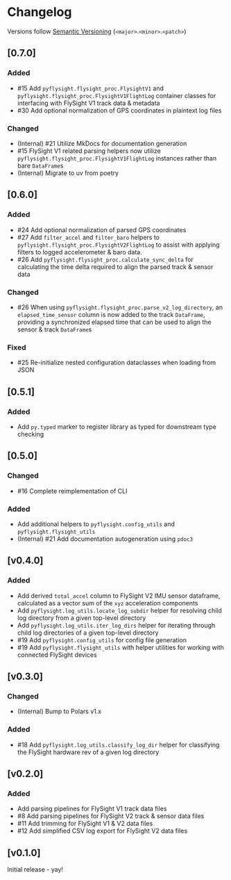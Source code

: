 # Changelog
Versions follow [Semantic Versioning](https://semver.org/spec/v2.0.0.html) (`<major>`.`<minor>`.`<patch>`)

## [0.7.0]
### Added
* #15 Add `pyflysight.flysight_proc.FlysightV1` and `pyflysight.flysight_proc.FlysightV1FlightLog` container classes for interfacing with FlySight V1 track data & metadata
* #30 Add optional normalization of GPS coordinates in plaintext log files

### Changed
* (Internal) #21 Utilize MkDocs for documentation generation
* #15 FlySight V1 related parsing helpers now utilize `pyflysight.flysight_proc.FlysightV1FlightLog` instances rather than bare `DataFrame`s
* (Internal) Migrate to uv from poetry

## [0.6.0]
### Added
* #24 Add optional normalization of parsed GPS coordinates
* #27 Add `filter_accel` and `filter_baro` helpers to `pyflysight.flysight_proc.FlysightV2FlightLog` to assist with applying filters to logged accelerometer & baro data.
* #26 Add `pyflysight.flysight_proc.calculate_sync_delta` for calculating the time delta required to align the parsed track & sensor data

### Changed
* #26 When using `pyflysight.flysight_proc.parse_v2_log_directory`, an `elapsed_time_sensor` column is now added to the track `DataFrame`, providing a synchronized elapsed time that can be used to align the sensor & track `DataFrame`s

### Fixed
* #25 Re-initialize nested configuration dataclasses when loading from JSON

## [0.5.1]
### Added
* Add `py.typed` marker to register library as typed for downstream type checking

## [0.5.0]
### Changed
* #16 Complete reimplementation of CLI

### Added
* Add additional helpers to `pyflysight.config_utils` and `pyflysight.flysight_utils`
* (Internal) #21 Add documentation autogeneration using `pdoc3`

## [v0.4.0]
### Added
* Add derived `total_accel` column to FlySight V2 IMU sensor dataframe, calculated as a vector sum of the `xyz` acceleration components
* Add `pyflysight.log_utils.locate_log_subdir` helper for resolving child log directory from a given top-level directory
* Add `pyflysight.log_utils.iter_log_dirs` helper for iterating through child log directories of a given top-level directory
* #19 Add `pyflysight.config_utils` for config file generation
* #19 Add `pyflysight.flysight_utils` with helper utilities for working with connected FlySight devices

## [v0.3.0]
### Changed
* (Internal) Bump to Polars v1.x

### Added
* #18 Add `pyflysight.log_utils.classify_log_dir` helper for classifying the FlySight hardware rev of a given log directory

## [v0.2.0]
### Added
* Add parsing pipelines for FlySight V1 track data files
* #8 Add parsing pipelines for FlySight V2 track & sensor data files
* #11 Add trimming for FlySight V1 & V2 data files
* #12 Add simplified CSV log export for FlySight V2 data files

## [v0.1.0]
Initial release - yay!
